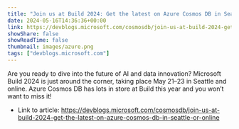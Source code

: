 ```yaml
---
title: "Join us at Build 2024: Get the latest on Azure Cosmos DB in Seattle or online!"
date: 2024-05-16T14:36:36+00:00
link: https://devblogs.microsoft.com/cosmosdb/join-us-at-build-2024-get-the-latest-on-azure-cosmos-db-in-seattle-or-online
showShare: false
showReadTime: false
thumbnail: images/azure.png
tags: ["devblogs.microsoft.com"]
---
```

Are you ready to dive into the future of AI and data innovation? Microsoft Build 2024 is just around the corner, taking place May 21–23 in Seattle and online. Azure Cosmos DB has lots in store at Build this year and you won’t want to miss it!

- Link to article: https://devblogs.microsoft.com/cosmosdb/join-us-at-build-2024-get-the-latest-on-azure-cosmos-db-in-seattle-or-online